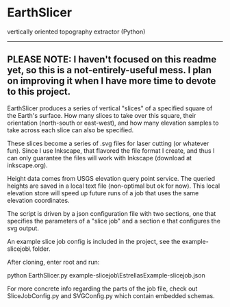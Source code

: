 # EarthSlicer
vertically oriented topography extractor (Python)

---
PLEASE NOTE: I haven't focused on this readme yet, so this is a not-entirely-useful mess.
I plan on improving it when I have more time to devote to this project.
---

EarthSlicer produces a series of vertical "slices" of a specified square of the Earth's surface.
How many slices to take over this square, their orientation (north-south or east-west), and how many elevation samples to take
across each slice can also be specified.

These slices become a series of .svg files for laser cutting (or whatever fun).
Since I use Inkscape, that flavored the file format I create, and thus I can only guarantee the files will work with Inkscape (download at inkscape.org).

Height data comes from USGS elevation query point service.
The queried heights are saved in a local text file (non-optimal but ok for now).
This local elevation store will speed up future runs of a job that uses the same elevation coordinates.

The script is driven by a json configuration file with two sections, one that specifies the parameters of a "slice job" and a section e that configures the svg output.

An example slice job config is included in the project, see the example-slicejob\ folder.


After cloning, enter root and run: 

python EarthSlicer.py example-slicejob\EstrellasExample-slicejob.json

For more concrete info regarding the parts of the job file, check out SliceJobConfig.py and SVGConfig.py which contain embedded schemas.
